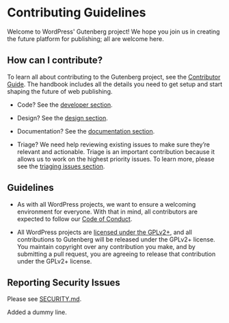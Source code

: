 # Contributing Guidelines

Welcome to WordPress' Gutenberg project! We hope you join us in creating the future platform for publishing; all are welcome here.

## How can I contribute?

To learn all about contributing to the Gutenberg project, see the [Contributor Guide](/docs/contributors/readme.md). The handbook includes all the details you need to get setup and start shaping the future of web publishing.

- Code? See the [developer section](/docs/contributors/develop.md).

- Design? See the [design section](/docs/contributors/design.md).

- Documentation? See the [documentation section](/docs/contributors/document.md).

- Triage? We need help reviewing existing issues to make sure they’re relevant and actionable. Triage is an important contribution because it allows us to work on the highest priority issues. To learn more, please see the [triaging issues section](docs/contributors/triage.md).

## Guidelines

- As with all WordPress projects, we want to ensure a welcoming environment for everyone. With that in mind, all contributors are expected to follow our [Code of Conduct](/CODE_OF_CONDUCT.md).

- All WordPress projects are [licensed under the GPLv2+](/LICENSE.md), and all contributions to Gutenberg will be released under the GPLv2+ license. You maintain copyright over any contribution you make, and by submitting a pull request, you are agreeing to release that contribution under the GPLv2+ license.

## Reporting Security Issues

Please see [SECURITY.md](/SECURITY.md).

Added a dummy line.
